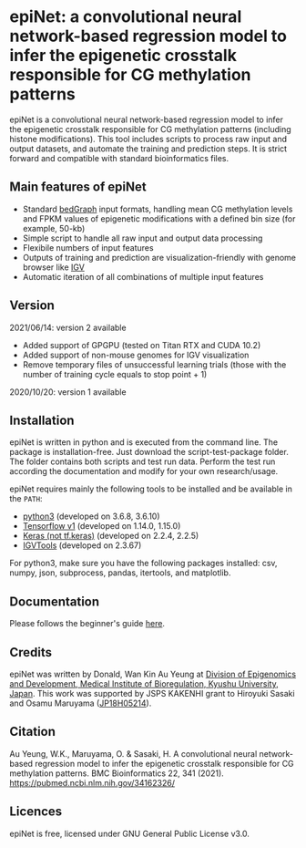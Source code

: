 # epiNet: a convolutional neural network-based regression model to infer the epigenetic crosstalk responsible for CG methylation patterns

epiNet is a convolutional neural network-based regression model to infer the epigenetic crosstalk responsible for CG methylation patterns (including histone modifications). This tool includes scripts to process raw input and output datasets, and automate the training and prediction steps. It is strict forward and compatible with standard bioinformatics files.

## Main features of epiNet

* Standard [bedGraph](https://genome.ucsc.edu/goldenPath/help/bedgraph.html) input formats, handling mean CG methylation levels and FPKM values of epigenetic modifications with a defined bin size (for example, 50-kb)
* Simple script to handle all raw input and output data processing
* Flexibile numbers of input features
* Outputs of training and prediction are visualization-friendly with genome browser like [IGV](http://software.broadinstitute.org/software/igv/)
* Automatic iteration of all combinations of multiple input features

## Version
2021/06/14: version 2 available
* Added support of GPGPU (tested on Titan RTX and CUDA 10.2)
* Added support of non-mouse genomes for IGV visualization
* Remove temporary files of unsuccessful learning trials (those with the number of training cycle equals to stop point + 1)

2020/10/20: version 1 available

## Installation

epiNet is written in python and is executed from the command line. The package is installation-free. Just download the script-test-package folder. The folder contains both scripts and test run data. Perform the test run according the documentation and modify for your own research/usage.

epiNet requires mainly the following tools to be installed and be available in the `PATH`:
* [python3](https://www.python.org/downloads/release/python-368/) (developed on 3.6.8, 3.6.10)
* [Tensorflow v1](https://www.tensorflow.org) (developed on 1.14.0, 1.15.0)
* [Keras (not tf.keras)](https://keras.io) (developed on 2.2.4, 2.2.5)
* [IGVTools](http://software.broadinstitute.org/software/igv/igvtools_commandline) (developed on 2.3.67)

For python3, make sure you have the following packages installed: csv, numpy, json, subprocess, pandas, itertools, and matplotlib.

## Documentation

Please follows the beginner's guide [here](https://github.com/donalday/epiNet/blob/master/Documentation.md).

## Credits

epiNet was written by Donald, Wan Kin Au Yeung at [Division of Epigenomics and Development, Medical Institute of Bioregulation, Kyushu University, Japan](http://www.bioreg.kyushu-u.ac.jp/labo/epigenome/index_e.html). This work was supported by JSPS KAKENHI grant to Hiroyuki Sasaki and Osamu Maruyama ([JP18H05214](https://kaken.nii.ac.jp/en/grant/KAKENHI-PROJECT-18H05214/)).

## Citation

Au Yeung, W.K., Maruyama, O. & Sasaki, H. A convolutional neural network-based regression model to infer the epigenetic crosstalk responsible for CG methylation patterns. BMC Bioinformatics 22, 341 (2021).
https://pubmed.ncbi.nlm.nih.gov/34162326/

## Licences

epiNet is free, licensed under GNU General Public License v3.0.
